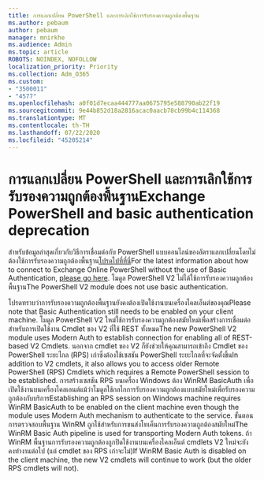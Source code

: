 ```yaml
---
title: การแลกเปลี่ยน PowerShell และการเลิกใช้การรับรองความถูกต้องพื้นฐาน
ms.author: pebaum
author: pebaum
manager: mnirkhe
ms.audience: Admin
ms.topic: article
ROBOTS: NOINDEX, NOFOLLOW
localization_priority: Priority
ms.collection: Adm_O365
ms.custom:
- "3500011"
- "4577"
ms.openlocfilehash: a0f01d7ecaa444777aa0675795e588790ab22f19
ms.sourcegitcommit: 9e44b852d18a2816acac0aacb78cb99b4c114368
ms.translationtype: MT
ms.contentlocale: th-TH
ms.lasthandoff: 07/22/2020
ms.locfileid: "45205214"
---
```

# <a name="exchange-powershell-and-basic-authentication-deprecation"></a><span data-ttu-id="c5af2-102">การแลกเปลี่ยน PowerShell และการเลิกใช้การรับรองความถูกต้องพื้นฐาน</span><span class="sxs-lookup"><span data-stu-id="c5af2-102">Exchange PowerShell and basic authentication deprecation</span></span>

<span data-ttu-id="c5af2-103">สําหรับข้อมูลล่าสุดเกี่ยวกับวิธีการเชื่อมต่อกับ PowerShell แบบออนไลน์ของอัตราแลกเปลี่ยนโดยไม่ต้องใช้การรับรองความถูกต้องพื้นฐาน[โปรดไปที่ที่นี่](https://aka.ms/exops-docs)</span><span class="sxs-lookup"><span data-stu-id="c5af2-103">For the latest information about how to connect to Exchange Online PowerShell without the use of Basic Authentication, [please go here](https://aka.ms/exops-docs).</span></span> <span data-ttu-id="c5af2-104">โมดูล PowerShell V2 ไม่ได้ใช้การรับรองความถูกต้องพื้นฐาน</span><span class="sxs-lookup"><span data-stu-id="c5af2-104">The PowerShell V2 module does not use basic authentication.</span></span>

<span data-ttu-id="c5af2-105">โปรดทราบว่าการรับรองความถูกต้องพื้นฐานยังคงต้องเปิดใช้งานบนเครื่องไคลเอ็นต์ของคุณ</span><span class="sxs-lookup"><span data-stu-id="c5af2-105">Please note that Basic Authentication still needs to be enabled on your client machine.</span></span>
<span data-ttu-id="c5af2-106">โมดูล PowerShell V2 ใหม่ใช้การรับรองความถูกต้องสมัยใหม่เพื่อสร้างการเชื่อมต่อสําหรับการเปิดใช้งาน Cmdlet ของ V2 ที่ใช้ REST ทั้งหมด</span><span class="sxs-lookup"><span data-stu-id="c5af2-106">The new PowerShell V2 module uses Modern Auth to establish connection for enabling all of REST-based V2 Cmdlets.</span></span> <span data-ttu-id="c5af2-107">นอกจาก cmdlet ของ V2 ก็ยังช่วยให้คุณสามารถเข้าถึง Cmdlet ของ PowerShell ระยะไกล (RPS) เก่าซึ่งต้องใช้เซสชัน PowerShell ระยะไกลที่จะจัดตั้งขึ้น</span><span class="sxs-lookup"><span data-stu-id="c5af2-107">In addition to V2 cmdlets, it also allows you to access older Remote PowerShell (RPS) Cmdlets which requires a Remote PowerShell session to be established.</span></span> <span data-ttu-id="c5af2-108">การสร้างเซสชัน RPS บนเครื่อง Windows ต้อง WinRM BasicAuth เพื่อเปิดใช้งานบนเครื่องไคลเอนต์แม้ว่าโมดูลใช้กลไกการรับรองความถูกต้องแบบสมัยใหม่เพื่อรับรองความถูกต้องกับบริการ</span><span class="sxs-lookup"><span data-stu-id="c5af2-108">Establishing an RPS session on Windows machine requires WinRM BasicAuth to be enabled on the client machine even though the module uses Modern Auth mechanism to authenticate to the service.</span></span> <span data-ttu-id="c5af2-109">ขั้นตอนการตรวจสอบพื้นฐาน WinRM ถูกใช้สําหรับการขนส่งโทเค็นการรับรองความถูกต้องสมัยใหม่</span><span class="sxs-lookup"><span data-stu-id="c5af2-109">The WinRM Basic Auth pipeline is used for transporting Modern Auth tokens.</span></span> <span data-ttu-id="c5af2-110">ถ้า WinRM พื้นฐานการรับรองความถูกต้องถูกปิดใช้งานบนเครื่องไคลเอ็นต์ cmdlets V2 ใหม่จะยังคงทํางานต่อไป (แต่ cmdlet ของ RPS เก่าจะไม่)</span><span class="sxs-lookup"><span data-stu-id="c5af2-110">If WinRM Basic Auth is disabled on the client machine, the new V2 cmdlets will continue to work (but the older RPS cmdlets will not).</span></span>
